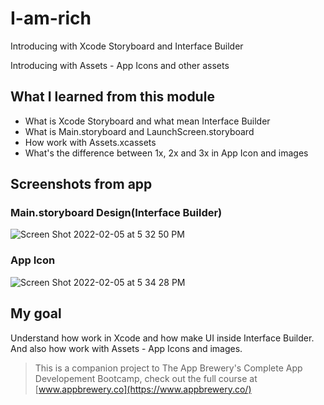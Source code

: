 # I-am-rich

Introducing with Xcode Storyboard and Interface Builder

Introducing with Assets - App Icons and other assets

## What I learned from this module

* What is Xcode Storyboard and what mean Interface Builder
* What is Main.storyboard and LaunchScreen.storyboard
* How work with Assets.xcassets 
* What's the difference between 1x, 2x and 3x in App Icon and images

## Screenshots from app

### Main.storyboard Design(Interface Builder)
![Screen Shot 2022-02-05 at 5 32 50 PM](https://user-images.githubusercontent.com/56804253/152661240-c52a2b61-1e07-4c50-81b6-e68642883b38.png)
### App Icon
![Screen Shot 2022-02-05 at 5 34 28 PM](https://user-images.githubusercontent.com/56804253/152661287-10e754b2-ccf6-4bf7-ba1a-88873a4cab0e.png)

## My goal

Understand how work in Xcode and how make UI inside Interface Builder. And also how work with Assets - App Icons and images.

>This is a companion project to The App Brewery's Complete App Developement Bootcamp, check out the full course at [www.appbrewery.co](https://www.appbrewery.co/)
